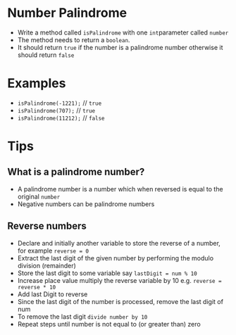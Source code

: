# Number Palindrome
* Write a method called `isPalindrome` with one `int`parameter called `number`
* The method needs to return a `boolean`.
* It should return `true` if the number is a palindrome number otherwise it should return `false`

# Examples
* `isPalindrome(-1221);` // `true`
* `isPalindrome(707);` // `true`
* `isPalindrome(11212);` // `false`

# Tips
## What is a palindrome number?
* A palindrome number is a number which when reversed is equal to the original `number`
* Negative numbers can be palindrome numbers

## Reverse numbers
* Declare and initially another variable to store the reverse of a number, for example `reverse = 0`
* Extract the last digit of the given number by performing the modulo division (remainder)
* Store the last digit to some variable say `lastDigit = num % 10`
* Increase place value multiply the reverse variable by 10 e.g. `reverse = reverse * 10`
* Add last Digit to reverse
* Since the last digit of the number is processed, remove the last digit of num
* To remove the last digit `divide number by 10`
* Repeat steps until number is not equal to (or greater than) zero
